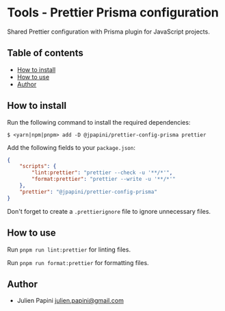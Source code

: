 # Tools - Prettier Prisma configuration <!-- omit in toc -->

Shared Prettier configuration with Prisma plugin for JavaScript projects.

## Table of contents <!-- omit in toc -->

-   [How to install](#how-to-install)
-   [How to use](#how-to-use)
-   [Author](#author)

## How to install

Run the following command to install the required dependencies:

```shell
$ <yarn|npm|pnpm> add -D @jpapini/prettier-config-prisma prettier
```

Add the following fields to your `package.json`:

```json
{
    "scripts": {
        "lint:prettier": "prettier --check -u '**/*'",
        "format:prettier": "prettier --write -u '**/*'"
    },
    "prettier": "@jpapini/prettier-config-prisma"
}
```

Don't forget to create a `.prettierignore` file to ignore unnecessary files.

## How to use

Run `pnpm run lint:prettier` for linting files.

Run `pnpm run format:prettier` for formatting files.

## Author

-   Julien Papini <julien.papini@gmail.com>

